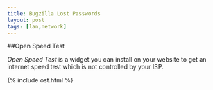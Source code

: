 ```yaml
---
title: Bugzilla Lost Passwords
layout: post
tags: [lan,network]
---
```

##Open Speed Test

*Open Speed Test* is a widget you can install on your website to get an internet speed test which is not controlled by your ISP.

{% include ost.html %}
